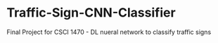 # Traffic-Sign-CNN-Classifier
 Final Project for CSCI 1470 - DL nueral network to classify traffic signs
